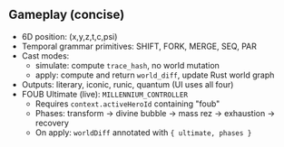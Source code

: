 ## Gameplay (concise)
- 6D position: (x,y,z,t,c,psi)
- Temporal grammar primitives: SHIFT, FORK, MERGE, SEQ, PAR
- Cast modes:
  - simulate: compute `trace_hash`, no world mutation
  - apply: compute and return `world_diff`, update Rust world graph
- Outputs: literary, iconic, runic, quantum (UI uses all four)
- FOUB Ultimate (live): `MILLENNIUM_CONTROLLER`
  - Requires `context.activeHeroId` containing "foub"
  - Phases: transform → divine bubble → mass rez → exhaustion → recovery
  - On apply: `worldDiff` annotated with `{ ultimate, phases }`
